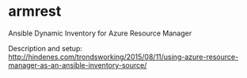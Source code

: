 # armrest
Ansible Dynamic Inventory for Azure Resource Manager

Description and setup:
http://hindenes.com/trondsworking/2015/08/11/using-azure-resource-manager-as-an-ansible-inventory-source/
